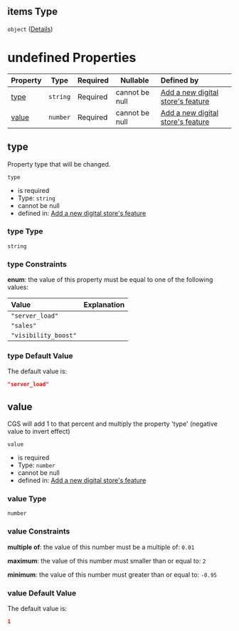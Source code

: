 ## items Type

`object` ([Details](add-digitalstore-properties-effects-items.md))

# undefined Properties

| Property        | Type     | Required | Nullable       | Defined by                                                                                                                                                            |
| :-------------- | -------- | -------- | -------------- | :-------------------------------------------------------------------------------------------------------------------------------------------------------------------- |
| [type](#type)   | `string` | Required | cannot be null | [Add a new digital store's feature](add-digitalstore-properties-effects-items-properties-type.md "add-digitalstore.json#/properties/effects/items/properties/type")   |
| [value](#value) | `number` | Required | cannot be null | [Add a new digital store's feature](add-digitalstore-properties-effects-items-properties-value.md "add-digitalstore.json#/properties/effects/items/properties/value") |

## type

Property type that will be changed.


`type`

-   is required
-   Type: `string`
-   cannot be null
-   defined in: [Add a new digital store's feature](add-digitalstore-properties-effects-items-properties-type.md "add-digitalstore.json#/properties/effects/items/properties/type")

### type Type

`string`

### type Constraints

**enum**: the value of this property must be equal to one of the following values:

| Value                | Explanation |
| :------------------- | ----------- |
| `"server_load"`      |             |
| `"sales"`            |             |
| `"visibility_boost"` |             |

### type Default Value

The default value is:

```json
"server_load"
```

## value

CGS will add 1 to that percent and multiply the property 'type' (negative value to invert effect)


`value`

-   is required
-   Type: `number`
-   cannot be null
-   defined in: [Add a new digital store's feature](add-digitalstore-properties-effects-items-properties-value.md "add-digitalstore.json#/properties/effects/items/properties/value")

### value Type

`number`

### value Constraints

**multiple of**: the value of this number must be a multiple of: `0.01`

**maximum**: the value of this number must smaller than or equal to: `2`

**minimum**: the value of this number must greater than or equal to: `-0.95`

### value Default Value

The default value is:

```json
1
```
